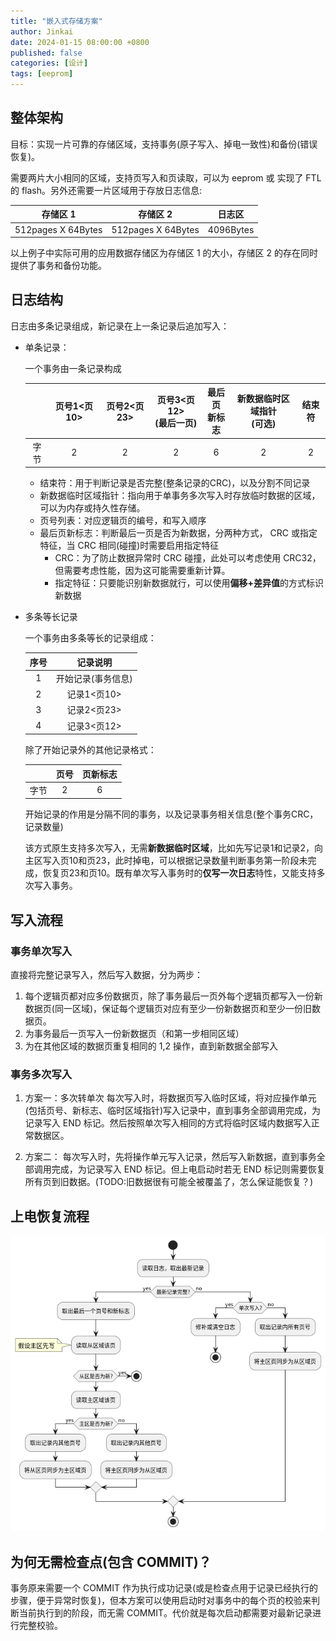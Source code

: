 ```yaml
---
title: "嵌入式存储方案"
author: Jinkai
date: 2024-01-15 08:00:00 +0800
published: false
categories: [设计]
tags: [eeprom]
---
```


## 整体架构

目标：实现一片可靠的存储区域，支持事务(原子写入、掉电一致性)和备份(错误恢复)。

需要两片大小相同的区域，支持页写入和页读取，可以为 eeprom 或 实现了 FTL 的 flash。另外还需要一片区域用于存放日志信息:

|      存储区 1      |      存储区 2      |  日志区   |
| :----------------: | :----------------: | :-------: |
| 512pages X 64Bytes | 512pages X 64Bytes | 4096Bytes |

以上例子中实际可用的应用数据存储区为存储区 1 的大小，存储区 2 的存在同时提供了事务和备份功能。

## 日志结构

日志由多条记录组成，新记录在上一条记录后追加写入：

- 单条记录：

  一个事务由一条记录构成

  |      | 页号1<页10> | 页号2<页23> |页号3<页12><br>(最后一页) | 最后页<br>新标志 | 新数据临时区域指针<br>(可选) | 结束符 |
  | :--: | :----: | :----: |:------------------: | :--------------: | :--------------------------: | :----: |
  | 字节 |   2    |   2    |        2           |        6         |              2               |   2    |

  - 结束符：用于判断记录是否完整(整条记录的CRC)，以及分割不同记录
  - 新数据临时区域指针：指向用于单事务多次写入时存放临时数据的区域，可以为内存或持久性存储。
  - 页号列表：对应逻辑页的编号，和写入顺序
  - 最后页新标志：判断最后一页是否为新数据，分两种方式， CRC 或指定特征，当 CRC 相同(碰撞)时需要启用指定特征
    - CRC：为了防止数据异常时 CRC 碰撞，此处可以考虑使用 CRC32，但需要考虑性能，因为这可能需要重新计算。
    - 指定特征：只要能识别新数据就行，可以使用**偏移+差异值**的方式标识新数据

- 多条等长记录

  一个事务由多条等长的记录组成：

  |序号|记录说明|
  |:---:|:---:|
  |1|开始记录(事务信息)|
  |2|记录1<页10>|
  |3|记录2<页23>|
  |4|记录3<页12>|

  除了开始记录外的其他记录格式：

  |      | 页号 | 页新标志 |
  | :--: | :--: | :------: |
  | 字节 |  2   |    6     |

  开始记录的作用是分隔不同的事务，以及记录事务相关信息(整个事务CRC，记录数量)

  该方式原生支持多次写入，无需**新数据临时区域**，比如先写记录1和记录2，向主区写入页10和页23，此时掉电，可以根据记录数量判断事务第一阶段未完成，恢复页23和页10。既有单次写入事务时的**仅写一次日志**特性，又能支持多次写入事务。

## 写入流程

### 事务单次写入

直接将完整记录写入，然后写入数据，分为两步：

1. 每个逻辑页都对应多份数据页，除了事务最后一页外每个逻辑页都写入一份新数据页(同一区域)，保证每个逻辑页对应有至少一份新数据页和至少一份旧数据页。
2. 为事务最后一页写入一份新数据页（和第一步相同区域）
3. 为在其他区域的数据页重复相同的 1,2 操作，直到新数据全部写入

### 事务多次写入

1. 方案一：多次转单次
   每次写入时，将数据页写入临时区域，将对应操作单元(包括页号、新标志、临时区域指针)写入记录中，直到事务全部调用完成，为记录写入 END 标记。然后按照单次写入相同的方式将临时区域内数据写入正常数据区。

2. 方案二：
   每次写入时，先将操作单元写入记录，然后写入新数据，直到事务全部调用完成，为记录写入 END 标记。但上电启动时若无 END 标记则需要恢复所有页到旧数据。(TODO:旧数据很有可能全被覆盖了，怎么保证能恢复？)

## 上电恢复流程

![上电恢复流程](/assets/img/2024-01-15-eeprom-raid1/上电恢复流程.png)

## 为何无需检查点(包含 COMMIT)？

事务原来需要一个 COMMIT 作为执行成功记录(或是检查点用于记录已经执行的步骤，便于异常时恢复)，但本方案可以使用启动时对事务中的每个页的校验来判断当前执行到的阶段，而无需 COMMIT。代价就是每次启动都需要对最新记录进行完整校验。
